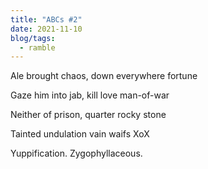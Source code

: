 ```yaml
---
title: "ABCs #2"
date: 2021-11-10
blog/tags:
  - ramble
---
```


Ale brought chaos, down everywhere fortune

Gaze him into jab, kill love man-of-war

Neither of prison, quarter rocky stone

Tainted undulation vain waifs XoX

Yuppification. Zygophyllaceous.
